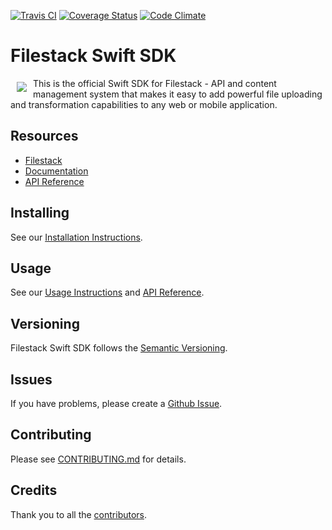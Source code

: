 [![Travis CI][travis_ci_badge]][travis_ci]
[![Coverage Status][coveralls_badge]][coveralls]
[![Code Climate][code_climate_badge]][code_climate]

# Filestack Swift SDK
<a href="https://www.filestack.com"><img src="https://filestack.com/themes/filestack/assets/images/press-articles/color.svg" align="left" hspace="10" vspace="6"></a>
This is the official Swift SDK for Filestack - API and content management system that makes it easy to add powerful file uploading and transformation capabilities to any web or mobile application.

## Resources

* [Filestack](https://www.filestack.com)
* [Documentation](https://www.filestack.com/docs)
* [API Reference](https://filestack.github.io/filestack-swift/)

## Installing

See our [Installation Instructions](https://github.com/filestack/filestack-swift/wiki/Installation-Instructions).

## Usage

See our [Usage Instructions](https://github.com/filestack/filestack-swift/wiki/Usage-Instructions) and [API Reference](https://filestack.github.io/filestack-swift/).

## Versioning

Filestack Swift SDK follows the [Semantic Versioning](http://semver.org/).

## Issues

If you have problems, please create a [Github Issue](https://github.com/filestack/filestack-swift/issues).

## Contributing

Please see [CONTRIBUTING.md](https://github.com/filestack/filestack-swift/blob/master/CONTRIBUTING.md) for details.

## Credits

Thank you to all the [contributors](https://github.com/filestack/filestack-swift/graphs/contributors).

[travis_ci]: http://travis-ci.org/filestack/filestack-swift
[travis_ci_badge]: https://travis-ci.org/filestack/filestack-swift.svg?branch=master
[code_climate]: https://codeclimate.com/github/filestack/filestack-swift
[code_climate_badge]: https://codeclimate.com/github/filestack/filestack-swift.png
[coveralls]: https://coveralls.io/github/filestack/filestack-swift?branch=master
[coveralls_badge]: https://coveralls.io/repos/github/filestack/filestack-swift/badge.svg?branch=master

